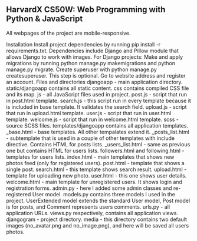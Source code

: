 ## HarvardX CS50W: Web Programming with Python & JavaScript

All webpages of the project are mobile-responsive.

Installation
Install project dependencies by running pip install -r requirements.txt. Dependencies include Django and Pillow module that allows Django to work with images.
For Django projects:
Make and apply migrations by running python manage.py makemigrations and python manage.py migrate.
Create superuser with python manage.py createsuperuser. This step is optional.
Go to website address and register an account.
Files and directories
djangoapp - main application directory.
static/djangoapp contains all static content.
css contains compiled CSS file and its map.
js - all JavaScript files used in project.
post.js - script that run in post.html template.
search.js - this script run in every template because it is included in base template. It validates the search field.
upload.js - script that run in upload.html template.
user.js - script that run in user.html template.
welcome.js - script that run in welcome.html template.
scss - source SCSS files.
templates/djangoapp contains all application templates.
_base.html - base templates. All other tempalates extend it.
_posts_list.html - subtemplate that is used in a couple of other templates with include directive. Contains HTML for posts lists.
_users_list.html - same as previous one but contains HTML for users lists.
followers.html and following.html - templates for users lists.
index.html - main templates that shows new photos feed (only for registered users).
post.html - template that shows a single post.
search.html - this template shows search result.
upload.html - template for uploading new photo.
user.html - this one shows user details.
welcome.html - main template for unregistered users. It shows login and registration forms.
admin.py - here I added some admin classes and re-registered User model.
models.py contains three models I used in the project. UserExtended model extends the standard User model, Post model is for posts, and Comment represents users comments.
urls.py - all application URLs.
views.py respectively, contains all application views.
djangogram - project directory.
media - this directory contains two default images (no_avatar.png and no_image.png), and here will be saved all users photos.
